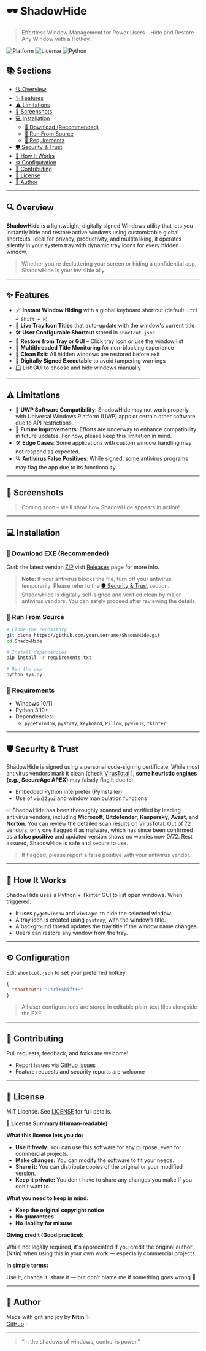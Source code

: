 # 🕶️ ShadowHide

> Effortless Window Management for Power Users – Hide and Restore Any Window with a Hotkey.

![Platform](https://img.shields.io/badge/platform-windows-blue.svg)
![License](https://img.shields.io/badge/license-MIT-green.svg)
![Python](https://img.shields.io/badge/python-3.10%2B-yellow.svg)

## 📚 Sections

- [🔍 Overview](#-overview)
- [✨ Features](#-features)
- [⚠️ Limitations](#️-limitations)
- [📸 Screenshots](#-screenshots)
- [💻 Installation](#-installation)
  - [🔹 Download (Recommended)](#-download-EXE-recommended)
  - [🔹 Run From Source](#-run-from-source)
  - [🔹 Requirements](#-requirements)
- [🛡️ Security & Trust](#%EF%B8%8F-security--trust)
- [🧬 How It Works](#-how-it-works)
- [⚙️ Configuration](#-configuration)
- [🤝 Contributing](#-contributing)
- [📜 License](#-license)
- [👤 Author](#-author)


---
## 🔍 Overview
**ShadowHide** is a lightweight, digitally signed Windows utility that lets you instantly hide and restore active windows using customizable global shortcuts. Ideal for privacy, productivity, and multitasking, it operates silently in your system tray with dynamic tray icons for every hidden window.

> Whether you're decluttering your screen or hiding a confidential app, ShadowHide is your invisible ally.
---

## ✨ Features

- 🪄 **Instant Window Hiding** with a global keyboard shortcut (default: `Ctrl + Shift + H`)
- 🧊 **Live Tray Icon Titles** that auto-update with the window's current title
- 🛠 **User Configurable Shortcut** stored in `shortcut.json`
- 🔁 **Restore from Tray or GUI** – Click tray icon or use the window list
- 🧵 **Multithreaded Title Monitoring** for non-blocking experience
- 🧼 **Clean Exit**: All hidden windows are restored before exit
- 🔐 **Digitally Signed Executable** to avoid tampering warnings
- 🪟 **List GUI** to choose and hide windows manually

---

## ⚠️ Limitations

- 🚫 **UWP Software Compatibility**: ShadowHide may not work properly with Universal Windows Platform (UWP) apps or certain other software due to API restrictions.
- 🔄 **Future Improvements**: Efforts are underway to enhance compatibility in future updates. For now, please keep this limitation in mind.
- 🛠 **Edge Cases**: Some applications with custom window handling may not respond as expected.
- 🔍 **Antivirus False Positives**: While signed, some antivirus programs may flag the app due to its functionality.

---

## 📸 Screenshots
> Coming soon – we’ll show how ShadowHide appears in action!

---

## 💻 Installation

### 🔹 Download EXE (Recommended)
Grab the latest version [ZIP](https://github.com/Maurya-Nitin/ShadowHide/releases/download/v.1.0.0/ShadowHide.zip) visit [Releases](https://github.com/Maurya-Nitin/ShadowHide/releases) page for more info.

> **Note:** If your antivirus blocks the file, turn off your antivirus temporarily. Please refer to the [🛡️ Security & Trust](#%EF%B8%8F-security--trust) section. ShadowHide is digitally self-signed and verified clean by major antivirus vendors. You can safely proceed after reviewing the details.

### 🔹 Run From Source
```bash
# Clone the repository
git clone https://github.com/yourusername/ShadowHide.git
cd ShadowHide

# Install dependencies
pip install -r requirements.txt

# Run the app
python sys.py
```

### 🔹 Requirements
- Windows 10/11
- Python 3.10+
- Dependencies:
  - `pygetwindow`, `pystray`, `keyboard`, `Pillow`, `pywin32`, `tkinter`

---
## 🛡️ Security & Trust

ShadowHide is signed using a personal code-signing certificate. While most antivirus vendors mark it clean (check [VirusTotal](https://www.virustotal.com/gui/file/a9d3fc9123438d00ad3b2285c34c3e624fa5eb6e8407e60edb95c78cd38d97e4) ), **some heuristic engines (e.g., SecureAge APEX)** may falsely flag it due to:

- Embedded Python interpreter (PyInstaller)
- Use of `win32gui` and window manipulation functions

✅ ShadowHide has been thoroughly scanned and verified by leading antivirus vendors, including **Microsoft**, **Bitdefender**, **Kaspersky**, **Avast**, and **Norton**. You can review the detailed scan results on [VirusTotal](https://www.virustotal.com/gui/file/a9d3fc9123438d00ad3b2285c34c3e624fa5eb6e8407e60edb95c78cd38d97e4). Out of 72 vendors, only one flagged it as malware, which has since been confirmed as a **false positive** and updated version shows no worries now 0/72. Rest assured, ShadowHide is safe and secure to use.

> If flagged, please report a false positive with your antivirus vendor.
---

## 🧬 How It Works

ShadowHide uses a Python + Tkinter GUI to list open windows. When triggered:
- It uses `pygetwindow` and `win32gui` to hide the selected window.
- A tray icon is created using `pystray`, with the window’s title.
- A background thread updates the tray title if the window name changes.
- Users can restore any window from the tray.

---

## ⚙️ Configuration

Edit `shortcut.json` to set your preferred hotkey:
```json
{
  "shortcut": "Ctrl+Shift+H"
}
```

> All user configurations are stored in editable plain-text files alongside the EXE.

---

## 🤝 Contributing

Pull requests, feedback, and forks are welcome!
- Report issues via [GitHub Issues](https://github.com/Maurya-Nitin/ShadowHide/issues)
- Feature requests and security reports are welcome

---

## 📜 License

MIT License. See [LICENSE](LICENSE.txt) for full details.

**📜 License Summary (Human-readable)**

**What this license lets you do:**

* **Use it freely:** You can use this software for any purpose, even for commercial projects.
* **Make changes:** You can modify the software to fit your needs.
* **Share it:** You can distribute copies of the original or your modified version.
* **Keep it private:** You don't have to share any changes you make if you don't want to.

**What you need to keep in mind:**

* **Keep the original copyright notice**
* **No guarantees**
* **No liability for misuse**

**Giving credit (Good practice):**

While not legally required, it's appreciated if you credit the original author (Nitin) when using this in your own work — especially commercial projects.

**In simple terms:**

Use it, change it, share it — but don’t blame me if something goes wrong 🙂

---

## 👤 Author

Made with grit and joy by **Nitin** ✨  
[GitHub](https://github.com/Maurya-Nitin) ·

---

> “In the shadows of windows, control is power.”
